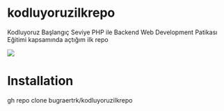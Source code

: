 # kodluyoruzilkrepo
Kodluyoruz Başlangıç Seviye PHP ile Backend Web Development Patikası Eğitimi kapsamında açtığım ilk repo

<img src="ilk repo.png"/>

<h1>  Installation  </h1>
gh repo clone bugraertrk/kodluyoruzilkrepo